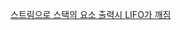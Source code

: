 [스트림으로 스택의 요소 출력시 LIFO가 깨짐](https://github.com/Jung-MinGi/Algorithm/blob/0bbe2dd8ca873d0aaea338548ff66db671233482/%EB%B0%B1%EC%A4%80/Bronze/1373.%E2%80%852%EC%A7%84%EC%88%98%E2%80%858%EC%A7%84%EC%88%98/2%EC%A7%84%EC%88%98%E2%80%858%EC%A7%84%EC%88%98.java#L33)
